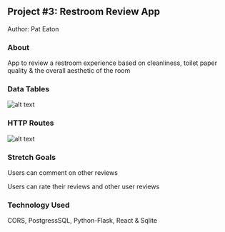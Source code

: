 ## Project #3: Restroom Review App

Author: Pat Eaton

### About

App to review a restroom experience based on cleanliness, toilet paper quality & the overall aesthetic of the room

### Data Tables
![alt text](https://i.imgur.com/lHtZ1wc.png)


### HTTP Routes
![alt text](https://i.imgur.com/1naY9EX.png)

### Stretch Goals

Users can comment on other reviews

Users can rate their reviews and other user reviews

### Technology Used

CORS, PostgressSQL, Python-Flask, React & Sqlite